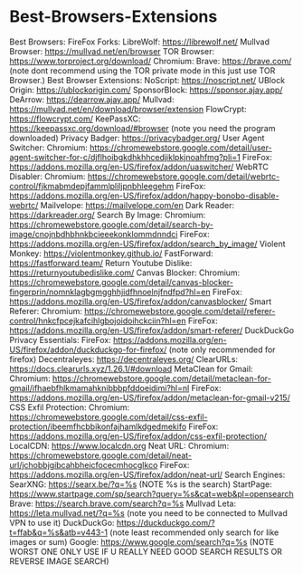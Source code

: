 # Best-Browsers-Extensions
Best Browsers:
  FireFox Forks:
    LibreWolf: https://librewolf.net/
    Mullvad Browser: https://mullvad.net/en/browser
    TOR Browser: https://www.torproject.org/download/
  Chromium:
    Brave: https://brave.com/ (note dont recommend using the TOR private mode in this just use TOR Browser.)
Best Browser Extensions:
  NoScript: https://noscript.net/
  UBlock Origin: https://ublockorigin.com/
  SponsorBlock: https://sponsor.ajay.app/
  DeArrow: https://dearrow.ajay.app/
  Mullvad: https://mullvad.net/en/download/browser/extension
  FlowCrypt: https://flowcrypt.com/
  KeePassXC: https://keepassxc.org/download/#browser (note you need the program downloaded)
  Privacy Badger: https://privacybadger.org/
  User Agent Switcher: Chromium: https://chromewebstore.google.com/detail/user-agent-switcher-for-c/djflhoibgkdhkhhcedjiklpkjnoahfmg?pli=1 FireFox: https://addons.mozilla.org/en-US/firefox/addon/uaswitcher/
  WebRTC Disabler: Chromium: https://chromewebstore.google.com/detail/webrtc-control/fjkmabmdepjfammlpliljpnbhleegehm FireFox: https://addons.mozilla.org/en-US/firefox/addon/happy-bonobo-disable-webrtc/
  Mailvelope: https://mailvelope.com/en
  Dark Reader: https://darkreader.org/
  Search By Image: Chromium: https://chromewebstore.google.com/detail/search-by-image/cnojnbdhbhnkbcieeekonklommdnndci FireFox: https://addons.mozilla.org/en-US/firefox/addon/search_by_image/
  Violent Monkey: https://violentmonkey.github.io/
  FastForward: https://fastforward.team/
  Return Youtube Dislike: https://returnyoutubedislike.com/
  Canvas Blocker: Chromium: https://chromewebstore.google.com/detail/canvas-blocker-fingerprin/nomnklagbgmgghhjidfhnoelnjfndfpd?hl=en FireFox: https://addons.mozilla.org/en-US/firefox/addon/canvasblocker/
  Smart Referer: Chromium: https://chromewebstore.google.com/detail/referer-control/hnkcfpcejkafcihlgbojoidoihckciin?hl=en FireFox: https://addons.mozilla.org/en-US/firefox/addon/smart-referer/
  DuckDuckGo Privacy Essentials: FireFox: https://addons.mozilla.org/en-US/firefox/addon/duckduckgo-for-firefox/ (note only recommended for firefox)
  Decentraleyes: https://decentraleyes.org/
  ClearURLs: https://docs.clearurls.xyz/1.26.1/#download
  MetaClean for Gmail: Chromium: https://chromewebstore.google.com/detail/metaclean-for-gmail/ifhaebfhlkmamahknibbbpfddoeidimi?hl=nl FireFox: https://addons.mozilla.org/en-US/firefox/addon/metaclean-for-gmail-v215/
  CSS Exfil Protection: Chromium: https://chromewebstore.google.com/detail/css-exfil-protection/ibeemfhcbbikonfajhamlkdgedmekifo FireFox: https://addons.mozilla.org/en-US/firefox/addon/css-exfil-protection/
  LocalCDN: https://www.localcdn.org
  Neat URL: Chromium: https://chromewebstore.google.com/detail/neat-url/jchobbjgibcahbheicfocecmhocglkco FireFox: https://addons.mozilla.org/en-US/firefox/addon/neat-url/
Search Engines:
  SearXNG: https://searx.be/?q=%s (NOTE %s is the search)
  StartPage: https://www.startpage.com/sp/search?query=%s&cat=web&pl=opensearch
  Brave: https://search.brave.com/search?q=%s
  Mullvad Leta: https://leta.mullvad.net/?q=%s (note you need to be connected to Mullvad VPN to use it)
  DuckDuckGo: https://duckduckgo.com/?t=ffab&q=%s&atb=v443-1 (note least recommended only search for like images or sum)
  Google: https://www.google.com/search?q=%s (NOTE WORST ONE ONLY USE IF U REALLY NEED GOOD SEARCH RESULTS OR REVERSE IMAGE SEARCH)
